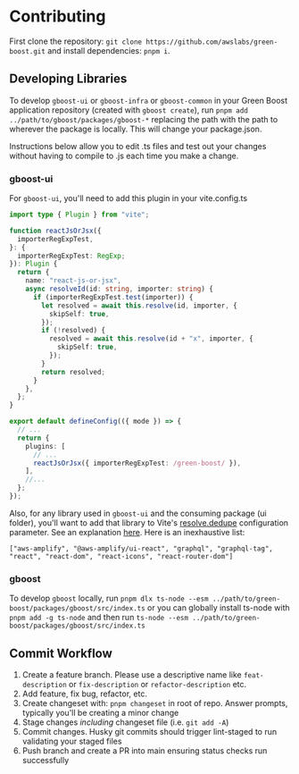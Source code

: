 # Contributing

First clone the repository: `git clone https://github.com/awslabs/green-boost.git` and install dependencies: `pnpm i`.

## Developing Libraries

To develop `gboost-ui` or `gboost-infra` or `gboost-common` in your Green Boost application repository (created with `gboost create`), run `pnpm add ../path/to/gboost/packages/gboost-*` replacing the path with the path to wherever the package is locally. This will change your package.json.

Instructions below allow you to edit .ts files and test out your changes without having to compile to .js each time you make a change.

### gboost-ui

For `gboost-ui`, you'll need to add this plugin in your vite.config.ts
```ts
import type { Plugin } from "vite";

function reactJsOrJsx({
  importerRegExpTest,
}: {
  importerRegExpTest: RegExp;
}): Plugin {
  return {
    name: "react-js-or-jsx",
    async resolveId(id: string, importer: string) {
      if (importerRegExpTest.test(importer)) {
        let resolved = await this.resolve(id, importer, {
          skipSelf: true,
        });
        if (!resolved) {
          resolved = await this.resolve(id + "x", importer, {
            skipSelf: true,
          });
        }
        return resolved;
      }
    },
  };
}

export default defineConfig(({ mode }) => {
  // ...
  return {
    plugins: [
      // ...
      reactJsOrJsx({ importerRegExpTest: /green-boost/ }),
    ],
    //...
  };
});
```

Also, for any library used in `gboost-ui` and the consuming package (ui folder), you'll want to add that library to Vite's [resolve.dedupe](https://vitejs.dev/config/#resolve-dedupe) configuration parameter. See an explanation [here](https://blog.maximeheckel.com/posts/duplicate-dependencies-npm-link/). Here is an inexhaustive list:

`["aws-amplify", "@aws-amplify/ui-react", "graphql", "graphql-tag", "react", "react-dom", "react-icons", "react-router-dom"]`

### gboost

To develop `gboost` locally, run `pnpm dlx ts-node --esm ../path/to/green-boost/packages/gboost/src/index.ts` or you can globally install ts-node with `pnpm add -g ts-node` and then run `ts-node --esm ../path/to/green-boost/packages/gboost/src/index.ts`

## Commit Workflow

1. Create a feature branch. Please use a descriptive name like `feat-description` or `fix-description` or `refactor-description` etc.
1. Add feature, fix bug, refactor, etc.
1. Create changeset with: `pnpm changeset` in root of repo. Answer prompts, typically you'll be creating a minor change
1. Stage changes _including_ changeset file (i.e. `git add -A`)
1. Commit changes. Husky git commits should trigger lint-staged to run validating your staged files
1. Push branch and create a PR into main ensuring status checks run successfully